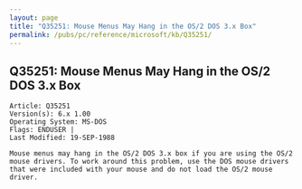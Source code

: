 ```yaml
---
layout: page
title: "Q35251: Mouse Menus May Hang in the OS/2 DOS 3.x Box"
permalink: /pubs/pc/reference/microsoft/kb/Q35251/
---
```


## Q35251: Mouse Menus May Hang in the OS/2 DOS 3.x Box

	Article: Q35251
	Version(s): 6.x 1.00
	Operating System: MS-DOS
	Flags: ENDUSER |
	Last Modified: 19-SEP-1988
	
	Mouse menus may hang in the OS/2 DOS 3.x box if you are using the OS/2
	mouse drivers. To work around this problem, use the DOS mouse drivers
	that were included with your mouse and do not load the OS/2 mouse
	driver.
